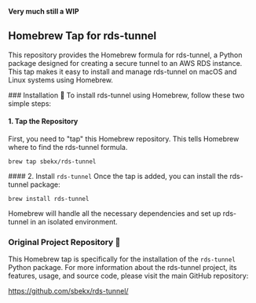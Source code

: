 **Very much still a WIP**

## Homebrew Tap for rds-tunnel
This repository provides the Homebrew formula for rds-tunnel, a Python package designed for creating a secure tunnel to an AWS RDS instance. This tap makes it easy to install and manage rds-tunnel on macOS and Linux systems using Homebrew.

### Installation 🚀
To install rds-tunnel using Homebrew, follow these two simple steps:

#### 1. Tap the Repository
First, you need to "tap" this Homebrew repository. This tells Homebrew where to find the rds-tunnel formula.
```shell
brew tap sbekx/rds-tunnel
```
#### 2. Install `rds-tunnel`
Once the tap is added, you can install the rds-tunnel package:
```shell
brew install rds-tunnel
```
Homebrew will handle all the necessary dependencies and set up rds-tunnel in an isolated environment.

### Original Project Repository 🔗
This Homebrew tap is specifically for the installation of the `rds-tunnel` Python package. For more information about the rds-tunnel project, its features, usage, and source code, please visit the main GitHub repository:

https://github.com/sbekx/rds-tunnel/